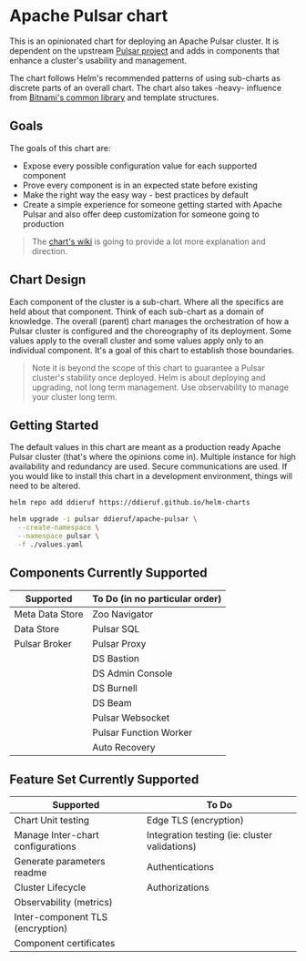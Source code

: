 # Apache Pulsar chart

This is an opinionated chart for deploying an Apache Pulsar cluster. It is dependent on the upstream [Pulsar project](https://pulsar.apache.org) and adds in components that enhance a cluster's usability and management.

The chart follows Helm's recommended patterns of using sub-charts as discrete parts of an overall chart. The chart also takes -heavy- influence from [Bitnami's common library](https://github.com/bitnami/charts/tree/master/bitnami/common) and template structures.

## Goals

The goals of this chart are:
- Expose every possible configuration value for each supported component
- Prove every component is in an expected state before existing
- Make the right way the easy way - best practices by default
- Create a simple experience for someone getting started with Apache Pulsar and also offer deep customization for someone going to production

> The [chart's wiki](https://github.com/ddieruf/apache-pulsar-helm-chart/wiki) is going to provide a lot more explanation and direction.

## Chart Design

Each component of the cluster is a sub-chart. Where all the specifics are held about that component. Think of each sub-chart as a domain of knowledge. The overall (parent) chart manages the orchestration of how a Pulsar cluster is configured and the choreography of its deployment. Some values apply to the overall cluster and some values apply only to an individual component. It's a goal of this chart to establish those boundaries.

> Note it is beyond the scope of this chart to guarantee a Pulsar cluster's stability once deployed. Helm is about deploying and upgrading, not long term management. Use observability to manage your cluster long term.

## Getting Started

The default values in this chart are meant as a production ready Apache Pulsar cluster (that's where the opinions come in). Multiple instance for high availability and redundancy are used. Secure 
communications are used. If you would like to install this chart in a development environment, things will need to be altered.

```bash
helm repo add ddieruf https://ddieruf.github.io/helm-charts
```

```bash
helm upgrade -i pulsar ddieruf/apache-pulsar \
  --create-namespace \
  --namespace pulsar \
  -f ./values.yaml
```

## Components Currently Supported

| Supported       | To Do (in no particular order) |
|-----------------|--------------------------------|
| Meta Data Store | Zoo Navigator                  |
| Data Store      | Pulsar SQL                     |
| Pulsar Broker   | Pulsar Proxy                   |
|                 | DS Bastion                     |
|                 | DS Admin Console               |
|                 | DS Burnell                     |
|                 | DS Beam                        |
|                 | Pulsar Websocket               |
|                 | Pulsar Function Worker         |
|                 | Auto Recovery                  |

## Feature Set Currently Supported

| Supported                         | To Do                                         |
|-----------------------------------|-----------------------------------------------|
| Chart Unit testing                | Edge TLS (encryption)                         |
| Manage Inter-chart configurations | Integration testing (ie: cluster validations) |
| Generate parameters readme        | Authentications                               |
| Cluster Lifecycle                 | Authorizations                                |
| Observability (metrics)           |                                               |
| Inter-component TLS (encryption)  |                                               |
| Component certificates            |                                               |
